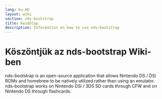 ```yaml
---
lang: hu-HU
layout: wiki
section: nds-bootstrap
title: Kezdőlap
description: Information on how to use nds-bootstrap
---
```


# Köszöntjük az nds-bootstrap Wiki-ben

nds-bootstrap is an open-source application that allows Nintendo DS / DSi ROMs and homebrew to be natively utilized rather than using an emulator. nds-bootstrap works on Nintendo DSi / 3DS SD cards through CFW and on Nintendo DS through flashcards.
